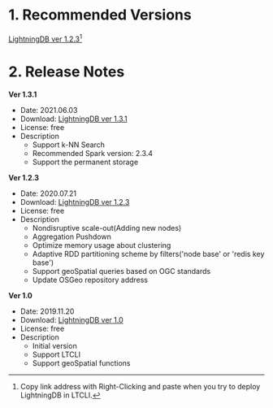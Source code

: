 # 1. Recommended Versions

[LightningDB ver 1.2.3](https://flashbase.s3.ap-northeast-2.amazonaws.com/latest/lightningdb.release.release.flashbase_v1.2.3.45814d.bin)[^1]

# 2. Release Notes

**Ver 1.3.1**

- Date: 2021.06.03
- Download: [LightningDB ver 1.3.1](https://s3.console.aws.amazon.com/s3/object/flashbase?region=ap-northeast-2&prefix=latest/lightningdb.release.release.flashbase_v1.3.1.44c438.bin)
- License: free
- Description
    - Support k-NN Search
    - Recommended Spark version: 2.3.4
    - Support the permanent storage



**Ver 1.2.3**

- Date: 2020.07.21
- Download: [LightningDB ver 1.2.3](https://flashbase.s3.ap-northeast-2.amazonaws.com/latest/lightningdb.release.release.flashbase_v1.2.3.45814d.bin)
- License: free
- Description
    - Nondisruptive scale-out(Adding new nodes)
    - Aggregation Pushdown
    - Optimize memory usage about clustering
    - Adaptive RDD partitioning scheme by filters('node base' or 'redis key base')
    - Support geoSpatial queries based on OGC standards
    - Update OSGeo repository address



**Ver 1.0**

- Date: 2019.11.20
- Download: [LightningDB ver 1.0](https://flashbase.s3.ap-northeast-2.amazonaws.com/latest/lightningdb.release.master.5a6a38.bin)
- License: free
- Description
    - Initial version
    - Support LTCLI
    - Support geoSpatial functions


[^1]: Copy link address with Right-Clicking and paste when you  try to deploy LightningDB in LTCLI.
